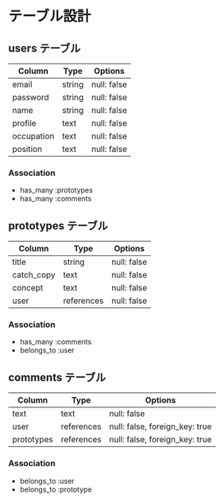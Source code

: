 # テーブル設計

## users テーブル

| Column    | Type   | Options    |
| --------- | ------ | ---------- |
| email     | string | null: false |
| password  | string | null: false |
| name      | string | null: false |
| profile   | text   | null: false |
| occupation| text   | null: false |
| position  | text   | null: false |

### Association

- has_many :prototypes
- has_many :comments

## prototypes テーブル

| Column     | Type       | Options     |
| ------     | ------     | ----------- |
| title      | string     | null: false |
| catch_copy | text       | null: false |
| concept    | text       | null: false |
| user       | references | null: false |

### Association

- has_many :comments
- belongs_to :user

## comments テーブル

| Column     | Type       | Options                        |
| -------    | ---------- | ------------------------------ |
| text       | text       | null: false                    |
| user       | references | null: false, foreign_key: true |
| prototypes | references | null: false, foreign_key: true |

### Association

- belongs_to :user
- belongs_to :prototype